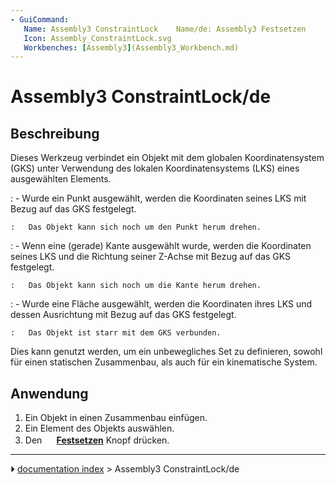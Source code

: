 ```yaml
---
- GuiCommand:
   Name: Assembly3 ConstraintLock    Name/de: Assembly3 Festsetzen
   Icon: Assembly_ConstraintLock.svg
   Workbenches: [Assembly3](Assembly3_Workbench.md)
---
```


# Assembly3 ConstraintLock/de

## Beschreibung

Dieses Werkzeug verbindet ein Objekt mit dem globalen Koordinatensystem (GKS) unter Verwendung des lokalen Koordinatensystems (LKS) eines ausgewählten Elements.

:   \- Wurde ein Punkt ausgewählt, werden die Koordinaten seines LKS mit Bezug auf das GKS festgelegt.

    :   Das Objekt kann sich noch um den Punkt herum drehen.
:   \- Wenn eine (gerade) Kante ausgewählt wurde, werden die Koordinaten seines LKS und die Richtung seiner Z-Achse mit Bezug auf das GKS festgelegt.

    :   Das Objekt kann sich noch um die Kante herum drehen.
:   \- Wurde eine Fläche ausgewählt, werden die Koordinaten ihres LKS und dessen Ausrichtung mit Bezug auf das GKS festgelegt.

    :   Das Objekt ist starr mit dem GKS verbunden.

Dies kann genutzt werden, um ein unbewegliches Set zu definieren, sowohl für einen statischen Zusammenbau, als auch für ein kinematische System.

## Anwendung

1.  Ein Objekt in einen Zusammenbau einfügen.
2.  Ein Element des Objekts auswählen.
3.  Den **<img src="images/Assembly_ConstraintLock.svg" width=16px> [Festsetzen](Assembly3_ConstraintLock.md)** Knopf drücken.



---
⏵ [documentation index](../README.md) > Assembly3 ConstraintLock/de
